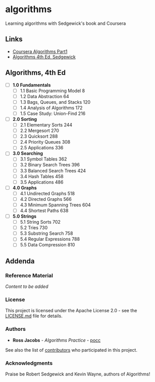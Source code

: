 # algorithms
Learning algorithms with Sedgewick's book and Coursera
## Links
* [Coursera Algorithms Part1](https://www.coursera.org/learn/algorithms-part1)
* [Algorithms 4th Ed, Sedgewick](https://github.com/haseebr/competitive-programming/blob/master/Materials/Algorithhms%204th%20Edition%20by%20Robert%20Sedgewick%2C%20Kevin%20Wayne.pdf)

## Algorithms, 4th Ed
* [ ] **1.0 Fundamentals**
  * [ ] 1.1 Basic Programming Model 8
  * [ ] 1.2 Data Abstraction 64
  * [ ] 1.3 Bags, Queues, and Stacks 120
  * [ ] 1.4 Analysis of Algorithms 172
  * [ ] 1.5 Case Study: Union-Find 216
* [ ] **2.0 Sorting**
  * [ ] 2.1 Elementary Sorts 244
  * [ ] 2.2 Mergesort 270
  * [ ] 2.3 Quicksort 288
  * [ ] 2.4 Priority Queues 308
  * [ ] 2.5 Applications 336
* [ ] **3.0 Searching**
  * [ ] 3.1 Symbol Tables 362
  * [ ] 3.2 Binary Search Trees 396
  * [ ] 3.3 Balanced Search Trees 424
  * [ ] 3.4 Hash Tables 458
  * [ ] 3.5 Applications 486
* [ ] **4.0 Graphs**
  * [ ] 4.1 Undirected Graphs 518
  * [ ] 4.2 Directed Graphs 566
  * [ ] 4.3 Minimum Spanning Trees 604
  * [ ] 4.4 Shortest Paths 638
* [ ] **5.0 Strings**
  * [ ] 5.1 String Sorts 702
  * [ ] 5.2 Tries 730
  * [ ] 5.3 Substring Search 758
  * [ ] 5.4 Regular Expressions 788
  * [ ] 5.5 Data Compression 810
  
## Addenda
### Reference Material
*Content to be added* 

### License

This project is licensed under the Apache License 2.0 - see the [LICENSE.md](LICENSE.md) file for details.

### Authors

* **Ross Jacobs** - *Algorithms Practice* - [pocc](https://github.com/pocc)

See also the list of [contributors](https://github.com/pocc/merlink/contributors) who participated in this project.

### Acknowledgments
Praise be Robert Sedgewick and Kevin Wayne, authors of Algorithms!
